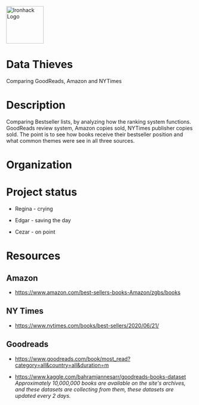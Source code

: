<img src="https://bit.ly/2VnXWr2" alt="Ironhack Logo" width="100"/>

# Data Thieves

Comparing GoodReads, Amazon and NYTimes

# Description

Comparing Bestseller lists, by analyzing how the ranking system functions. GoodReads review system, Amazon copies sold, NYTimes publisher copies sold. The point is to see how books receive their bestseller position and what common themes were see in all three sources.

# Organization

# Project status

- Regina - crying

- Edgar - saving the day

- Cezar - on point

# Resources

## Amazon

- https://www.amazon.com/best-sellers-books-Amazon/zgbs/books

## NY Times

- https://www.nytimes.com/books/best-sellers/2020/06/21/

## Goodreads

- https://www.goodreads.com/book/most_read?category=all&country=all&duration=m

- https://www.kaggle.com/bahramjannesarr/goodreads-books-dataset
  _Approximately 10,000,000 books are available on the site's archives, and these datasets are collecting from them, these datasets are updated every 2 days._
